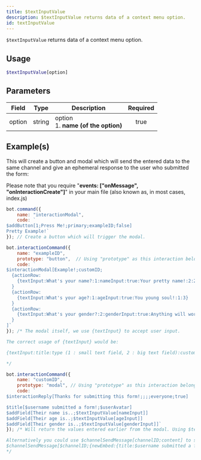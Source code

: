 ```yaml
---
title: $textInputValue
description: $textInputValue returns data of a context menu option.
id: textInputValue
---
```


`$textInputValue` returns data of a context menu option.

## Usage

```php
$textInputValue[option]
```

## Parameters

| Field  | Type   | Description                               | Required |
|--------|--------|-------------------------------------------|:--------:|
| option | string | option <br /> 1. **name (of the option)** |   true   |

## Example(s)

This will create a button and modal which will send the entered data to the same channel and give an ephemeral response
to the user who submitted the form:

Please note that you require "**events: ["onMessage", "onInteractionCreate"]**" in your main file (also known as, in
most cases, index.js)

```js
bot.command({
    name: "interactionModal",
    code: `
$addButton[1;Press Me!;primary;exampleID;false]
Pretty Example!`
}); // Create a button which will trigger the modal.

bot.interactionCommand({
    name: "exampleID",
    prototype: "button",  // Using "prototype" as this interaction belongs to a button.
    code: `
$interactionModal[Example!;customID;
  {actionRow:
    {textInput:What's your name?:1:nameInput:true:Your pretty name!:2:200}
  }
  {actionRow:
    {textInput:What's your age?:1:ageInput:true:You young soul!:1:3}
  }
  {actionRow:
    {textInput:What's your gender?:2:genderInput:true:Anything will work!:1:10}
  }
]`
}); /* The modal itself, we use {textInput} to accept user input.

The correct usage of {textInput} would be:

{textInput:title:type (1 : small text field, 2 : big text field):customID:required ( true, false ):placeholder:minVal:maxVal}

*/

bot.interactionCommand({
    name: "customID",
    prototype: "modal", // Using "prototype" as this interaction belongs to a modal.
    code: `
$interactionReply[Thanks for submitting this form!;;;;everyone;true]

$title[$username submitted a form!;$userAvatar]
$addField[Their name is..;$textInputValue[nameInput]]
$addField[Their age is..;$textInputValue[ageInput]]
$addField[Their gender is..;$textInputValue[genderInput]]`
}); /* Will return the values entered earlier from the modal. Using $textInputValue to retrieve those.

Alternatively you could use $channelSendMessage[channelID;content] to send the data to another channel.
$channelSendMessage[$channelID;{newEmbed:{title:$username submitted a form!:$userAvatar}{field:Their name is..:$textInputValue[nameInput]}{field:Their age is..:$textInputValue[ageInput]}{field:Their gender is..:$textInputValue[genderInput]}}]
*/
```